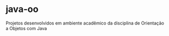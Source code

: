 # java-oo
Projetos desenvolvidos em ambiente acadêmico da disciplina de Orientação a Objetos com Java
